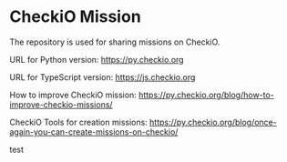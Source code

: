 CheckiO Mission
=====================

The repository is used for sharing missions on CheckiO. 

URL for Python version: https://py.checkio.org

URL for TypeScript version: https://js.checkio.org

How to improve CheckiO mission: https://py.checkio.org/blog/how-to-improve-checkio-missions/

CheckiO Tools for creation missions: https://py.checkio.org/blog/once-again-you-can-create-missions-on-checkio/

test
